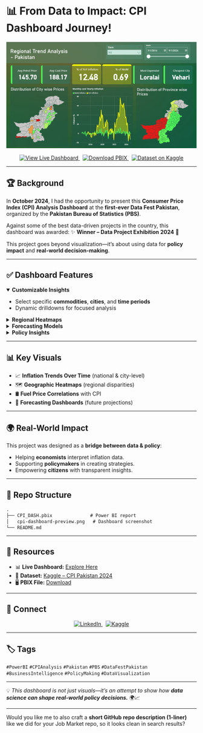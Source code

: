 # 📊 From Data to Impact: CPI Dashboard Journey!

<p align="center">
  <img src="cpi-dashboard-preview.png" alt="CPI Dashboard Preview" width="850">
</p>

<p align="center">
  <a href="https://syedzeerak.github.io/index.html" target="_blank">
    <img alt="View Live Dashboard" src="https://img.shields.io/badge/View%20Live%20Dashboard-FFD700?logo=powerbi&logoColor=white&labelColor=1a1a1a">
  </a>
  &nbsp;
  <a href="CPI_Dashboard.pbix" target="_blank">
    <img alt="Download PBIX" src="https://img.shields.io/badge/Download-.pbix-1a73e8?logo=microsoftpowerpoint&logoColor=white&labelColor=1a1a1a">
  </a>
  &nbsp;
  <a href="https://www.kaggle.com/datasets/zincly/pakistan-consumer-price-index-cpi-data-2016-24" target="_blank">
    <img alt="Dataset on Kaggle" src="https://img.shields.io/badge/View%20Dataset-Kaggle-20BEFF?logo=kaggle&logoColor=white&labelColor=1a1a1a">
  </a>
</p>

---

## 🏆 Background

In **October 2024**, I had the opportunity to present this **Consumer Price Index (CPI) Analysis Dashboard** at the **first-ever Data Fest Pakistan**, organized by the **Pakistan Bureau of Statistics (PBS)**.

Against some of the best data-driven projects in the country, this dashboard was awarded:
✨ **Winner – Data Project Exhibition 2024** 🎉

This project goes beyond visualization—it’s about using data for **policy impact** and **real-world decision-making**.

---

## ✅ Dashboard Features

<details open>
<summary><b>Customizable Insights</b></summary>

* Select specific **commodities**, **cities**, and **time periods**
* Dynamic drilldowns for focused analysis

</details>

<details>
<summary><b>Regional Heatmaps</b></summary>

* Visualize inflation trends across **Pakistan’s provinces & cities**
* Compare regional price disparities with clarity

</details>

<details>
<summary><b>Forecasting Models</b></summary>

* Predict **CPI and fuel price trends up to 2025**
* Leverages Power BI’s forecasting & analytics functions

</details>

<details>
<summary><b>Policy Insights</b></summary>

* Designed to support **data-driven policymaking**
* Helps decision-makers **understand inflation drivers** and regional disparities

</details>

---

## 📊 Key Visuals

* 📈 **Inflation Trends Over Time** (national & city-level)
* 🗺️ **Geographic Heatmaps** (regional disparities)
* 🛢️ **Fuel Price Correlations** with CPI
* 🔮 **Forecasting Dashboards** (future projections)

---

## 🌍 Real-World Impact

This project was designed as a **bridge between data & policy**:

* Helping **economists** interpret inflation data.
* Supporting **policymakers** in creating strategies.
* Empowering **citizens** with transparent insights.

---

## 🧱 Repo Structure

```
.
├── CPI_DASH.pbix              # Power BI report
│   cpi-dashboard-preview.png   # Dashboard screenshot
└── README.md
```

---

## 🔗 Resources

* 📊 **Live Dashboard:** [Explore Here](https://syedzeerak.github.io/index.html)
* 📂 **Dataset:** [Kaggle – CPI Pakistan 2024](https://www.kaggle.com/datasets/zincly/pakistan-consumer-price-index-cpi-data-2016-24)
* 🖥️ **PBIX File:** [Download](CPI_DASH.pbix)

---

## 📢 Connect

<p align="center">
  <a href="https://www.linkedin.com/in/syed_wajdan_zeerak" target="_blank">
    <img alt="LinkedIn" src="https://img.shields.io/badge/Connect-LinkedIn-0A66C2?logo=linkedin&logoColor=white">
  </a>
  &nbsp;
  <a href="https://www.kaggle.com/zincly" target="_blank">
    <img alt="Kaggle" src="https://img.shields.io/badge/Follow-Kaggle-20BEFF?logo=kaggle&logoColor=white">
  </a>
</p>

---

## 🏷️ Tags

`#PowerBI` `#CPIAnalysis` `#Pakistan` `#PBS` `#DataFestPakistan` `#BusinessIntelligence` `#PolicyMaking` `#DataVisualization`

---

💡 *This dashboard is not just visuals—it’s an attempt to show how **data science can shape real-world policy decisions.*** 🌍📈

---

Would you like me to also craft a **short GitHub repo description (1-liner)** like we did for your Job Market repo, so it looks clean in search results?
